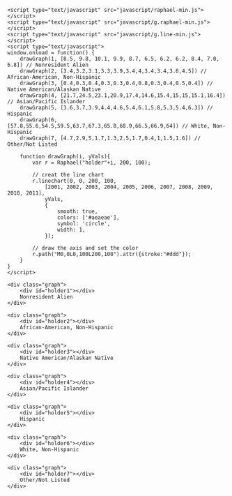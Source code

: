 	<script type="text/javascript" src="javascript/raphael-min.js"></script>
	<script type="text/javascript" src="javascript/g.raphael-min.js"></script>
	<script type="text/javascript" src="javascript/g.line-min.js"></script>
	<script type="text/javascript">
	window.onload = function() {
		drawGraph(1, [8.5, 9.8, 10.1, 9.9, 8.7, 6.5, 6.2, 6.2, 8.4, 7.0, 6.8]) // Nonresident Alien
		drawGraph(2, [3.4,3.2,3.1,3.3,3.9,3.4,4,3.4,3.4,3.6,4.5]) // African-American, Non-Hispanic
		drawGraph(3, [0.4,0.3,0.4,0.3,0.3,0.4,0.8,0.3,0.4,0.5,0.4]) // Native American/Alaskan Native
		drawGraph(4, [21.7,24.5,23.1,20.9,17.4,14.6,15.4,15,15,15.1,16.4]) // Asian/Pacific Islander
		drawGraph(5, [3.6,3.7,3.9,4.4,4.6,5.4,6.1,5.8,5.3,5.4,6.3]) // Hispanic
		drawGraph(6, [57.8,55.6,54.5,59.5,63.7,67.3,65.8,68.9,66.5,66.9,64]) // White, Non-Hispanic
		drawGraph(7, [4.7,2.9,5,1.7,1.3,2.5,1.7,0.4,1,1.5,1.6]) // Other/Not Listed

		function drawGraph(i, yVals){
			var r = Raphael("holder"+i, 200, 100);

			// creat the line chart
			r.linechart(0, 0, 200, 100, 
				[2001, 2002, 2003, 2004, 2005, 2006, 2007, 2008, 2009, 2010, 2011], 
				yVals, 
				{
					smooth: true, 
					colors: ['#aeaeae'], 
					symbol: 'circle',
					width: 1,
				});

			// draw the axis and set the color
			r.path("M0,0L0,100L200,100").attr({stroke:"#ddd"});
		}
	}
	</script>

	<div class="graph">
		<div id="holder1"></div>
		Nonresident Alien
	</div>

	<div class="graph">
		<div id="holder2"></div>
		African-American, Non-Hispanic
	</div>

	<div class="graph">
		<div id="holder3"></div>
		Native American/Alaskan Native
	</div>

	<div class="graph">
		<div id="holder4"></div>
		Asian/Pacific Islander
	</div>

	<div class="graph">
		<div id="holder5"></div>
		Hispanic
	</div>

	<div class="graph">
		<div id="holder6"></div>
		White, Non-Hispanic
	</div>

	<div class="graph">
		<div id="holder7"></div>
		Other/Not Listed
	</div>